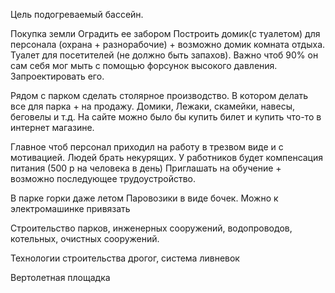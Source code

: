 Цель подогреваемый бассейн.

Покупка земли
Оградить ее забором
Построить домик(с туалетом) для персонала (охрана + разнорабочие) + возможно домик комната отдыха. 
Туалет для посетителей (не должно быть запахов). Важно чтоб 90% он сам себя мог мыть с помощью форсунок высокого давления. Запроектировать его.


Рядом с парком сделать столярное производство. В котором делать все для парка + на продажу.
Домики, Лежаки, скамейки, навесы, беговелы и т.д.
На сайте можно было бы купить билет и купить что-то в интернет магазине.


Главное чтоб персонал приходил на работу в трезвом виде и с мотивацией. Людей брать некурящих.
У работников будет компенсация питания (500 р на человека в день)
Приглашать на обучение + возможно последующее трудоустройство.


В парке горки даже летом
Паровозики в виде бочек. Можно к электромашинке привязать

Строительство парков, инженерных сооружений, водопроводов, котельных, очистных сооружений.

Технологии строительства дрогог, система ливневок

Вертолетная площадка
